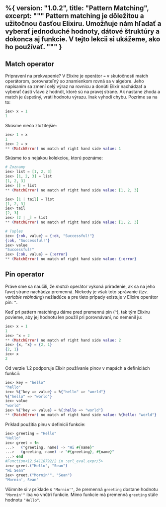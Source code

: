 %{
  version: "1.0.2",
  title: "Pattern Matching",
  excerpt: """
  Pattern matching je dôležitou a užitočnou časťou Elixiru. Umožňuje nám hľadať a vyberať jednoduché hodnoty, dátové štruktúry a dokonca aj funkcie. V tejto lekcii si ukážeme, ako ho používať.
  """
}
---

## Match operator

Pripravení na prekvapenie? V Elixire je operátor `=` v skutočnosti match operátorom, porovnateľný so znamienkom rovná sa v algebre. Jeho napísaním sa zmení celý výraz na rovnicu a donúti Elixir nachádzať a vyberať časti vľavo z hodnôt, ktoré sú na pravej strane. Ak nastane zhoda a match je úspešný, vráti hodnotu výrazu. Inak vyhodí chybu. Pozrime sa na to:

```elixir
iex> x = 1
1
```

Skúsme niečo zložitejšie:

```elixir
iex> 1 = x
1
iex> 2 = x
** (MatchError) no match of right hand side value: 1
```

Skúsme to s nejakou kolekciou, ktorú poznáme:

```elixir
# Zoznamy
iex> list = [1, 2, 3]
iex> [1, 2, 3] = list
[1, 2, 3]
iex> [] = list
** (MatchError) no match of right hand side value: [1, 2, 3]

iex> [1 | tail] = list
[1, 2, 3]
iex> tail
[2, 3]
iex> [2 | _] = list
** (MatchError) no match of right hand side value: [1, 2, 3]

# Tuples
iex> {:ok, value} = {:ok, "Successful!"}
{:ok, "Successful!"}
iex> value
"Successful!"
iex> {:ok, value} = {:error}
** (MatchError) no match of right hand side value: {:error}
```

## Pin operator

Práve sme sa naučili, že *match* operátor vykoná priradenie, ak sa na jeho ľavej strane nachádza premenná. Niekedy je však toto správanie (tzv. *variable rebinding*) nežiadúce a pre tieto prípady existuje v Elixire operátor pin: `^`.

Keď pri pattern matchingu dáme pred premennú pin (`^`), tak tým Elixiru povieme, aby jej hodnotu len použil pri porovnávaní, no nemenil ju:

```elixir
iex> x = 1
1
iex> ^x = 2
** (MatchError) no match of right hand side value: 2
iex> {x, ^x} = {2, 1}
{2, 1}
iex> x
2
```

Od verzie 1.2 podporuje Elixir používanie pinov v mapách a definíciách funkcií:

```elixir
iex> key = "hello"
"hello"
iex> %{^key => value} = %{"hello" => "world"}
%{"hello" => "world"}
iex> value
"world"
iex> %{^key => value} = %{:hello => "world"}
** (MatchError) no match of right hand side value: %{hello: "world"}
```

Príklad použitia pinu v definícii funkcie:

```elixir
iex> greeting = "Hello"
"Hello"
iex> greet = fn
...>   (^greeting, name) -> "Hi #{name}"
...>   (greeting, name) -> "#{greeting}, #{name}"
...> end
#Function<12.54118792/2 in :erl_eval.expr/5>
iex> greet.("Hello", "Sean")
"Hi Sean"
iex> greet.("Mornin'", "Sean")
"Mornin', Sean"
```

Všimnite si v príklade s `"Mornin'"`, že premenná `greeting` dostane hodnotu `"Mornin'"` iba vo vnútri funkcie. Mimo funkcie má premenná `greeting` stále hodnotu `"Hello"`.